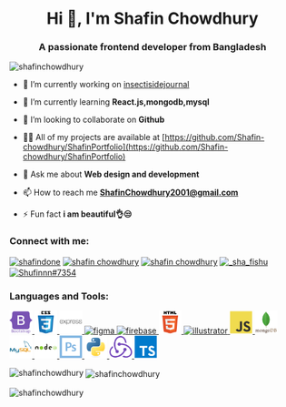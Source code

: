  <h1 align="center">Hi 👋, I'm Shafin Chowdhury</h1>
<h3 align="center">A passionate frontend developer from Bangladesh</h3>

<p align="left"> <img src="https://komarev.com/ghpvc/?username=shafinchowdhury&label=Profile%20views&color=0e75b6&style=flat" alt="shafinchowdhury" /> </p>

- 🔭 I’m currently working on [insectisidejournal](https://github.com/Shafin-chowdhury/InsectisideJournal)

- 🌱 I’m currently learning **React.js,mongodb,mysql**

- 👯 I’m looking to collaborate on **Github**

- 👨‍💻 All of my projects are available at [https://github.com/Shafin-chowdhury/ShafinPortfolio](https://github.com/Shafin-chowdhury/ShafinPortfolio)

- 💬 Ask me about **Web design and development**

- 📫 How to reach me **ShafinChowdhury2001@gmail.com**

- ⚡ Fun fact **i am beautiful👌😒**

<h3 align="left">Connect with me:</h3>
<p align="left">
<a href="https://twitter.com/shafindone" target="blank"><img align="center" src="https://raw.githubusercontent.com/rahuldkjain/github-profile-readme-generator/master/src/images/icons/Social/twitter.svg" alt="shafindone" height="30" width="40" /></a>
<a href="https://linkedin.com/in/shafin chowdhury" target="blank"><img align="center" src="https://raw.githubusercontent.com/rahuldkjain/github-profile-readme-generator/master/src/images/icons/Social/linked-in-alt.svg" alt="shafin chowdhury" height="30" width="40" /></a>
<a href="https://fb.com/shafin chowdhury" target="blank"><img align="center" src="https://raw.githubusercontent.com/rahuldkjain/github-profile-readme-generator/master/src/images/icons/Social/facebook.svg" alt="shafin chowdhury" height="30" width="40" /></a>
<a href="https://instagram.com/_sha_fishu" target="blank"><img align="center" src="https://raw.githubusercontent.com/rahuldkjain/github-profile-readme-generator/master/src/images/icons/Social/instagram.svg" alt="_sha_fishu" height="30" width="40" /></a>
<a href="https://discord.gg/Shufinnn#7354" target="blank"><img align="center" src="https://raw.githubusercontent.com/rahuldkjain/github-profile-readme-generator/master/src/images/icons/Social/discord.svg" alt="Shufinnn#7354" height="30" width="40" /></a>
</p>

<h3 align="left">Languages and Tools:</h3>
<p align="left"> <a href="https://getbootstrap.com" target="_blank" rel="noreferrer"> <img src="https://raw.githubusercontent.com/devicons/devicon/master/icons/bootstrap/bootstrap-plain-wordmark.svg" alt="bootstrap" width="40" height="40"/> </a> <a href="https://www.w3schools.com/css/" target="_blank" rel="noreferrer"> <img src="https://raw.githubusercontent.com/devicons/devicon/master/icons/css3/css3-original-wordmark.svg" alt="css3" width="40" height="40"/> </a> <a href="https://expressjs.com" target="_blank" rel="noreferrer"> <img src="https://raw.githubusercontent.com/devicons/devicon/master/icons/express/express-original-wordmark.svg" alt="express" width="40" height="40"/> </a> <a href="https://www.figma.com/" target="_blank" rel="noreferrer"> <img src="https://www.vectorlogo.zone/logos/figma/figma-icon.svg" alt="figma" width="40" height="40"/> </a> <a href="https://firebase.google.com/" target="_blank" rel="noreferrer"> <img src="https://www.vectorlogo.zone/logos/firebase/firebase-icon.svg" alt="firebase" width="40" height="40"/> </a> <a href="https://www.w3.org/html/" target="_blank" rel="noreferrer"> <img src="https://raw.githubusercontent.com/devicons/devicon/master/icons/html5/html5-original-wordmark.svg" alt="html5" width="40" height="40"/> </a> <a href="https://www.adobe.com/in/products/illustrator.html" target="_blank" rel="noreferrer"> <img src="https://www.vectorlogo.zone/logos/adobe_illustrator/adobe_illustrator-icon.svg" alt="illustrator" width="40" height="40"/> </a> <a href="https://developer.mozilla.org/en-US/docs/Web/JavaScript" target="_blank" rel="noreferrer"> <img src="https://raw.githubusercontent.com/devicons/devicon/master/icons/javascript/javascript-original.svg" alt="javascript" width="40" height="40"/> </a> <a href="https://www.mongodb.com/" target="_blank" rel="noreferrer"> <img src="https://raw.githubusercontent.com/devicons/devicon/master/icons/mongodb/mongodb-original-wordmark.svg" alt="mongodb" width="40" height="40"/> </a> <a href="https://www.mysql.com/" target="_blank" rel="noreferrer"> <img src="https://raw.githubusercontent.com/devicons/devicon/master/icons/mysql/mysql-original-wordmark.svg" alt="mysql" width="40" height="40"/> </a> <a href="https://nodejs.org" target="_blank" rel="noreferrer"> <img src="https://raw.githubusercontent.com/devicons/devicon/master/icons/nodejs/nodejs-original-wordmark.svg" alt="nodejs" width="40" height="40"/> </a> <a href="https://www.photoshop.com/en" target="_blank" rel="noreferrer"> <img src="https://raw.githubusercontent.com/devicons/devicon/master/icons/photoshop/photoshop-line.svg" alt="photoshop" width="40" height="40"/> </a> <a href="https://www.python.org" target="_blank" rel="noreferrer"> <img src="https://raw.githubusercontent.com/devicons/devicon/master/icons/python/python-original.svg" alt="python" width="40" height="40"/> </a> <a href="https://redux.js.org" target="_blank" rel="noreferrer"> <img src="https://raw.githubusercontent.com/devicons/devicon/master/icons/redux/redux-original.svg" alt="redux" width="40" height="40"/> </a> <a href="https://www.typescriptlang.org/" target="_blank" rel="noreferrer"> <img src="https://raw.githubusercontent.com/devicons/devicon/master/icons/typescript/typescript-original.svg" alt="typescript" width="40" height="40"/> </a> </p>

<p><img align="left" src="https://github-readme-stats.vercel.app/api/top-langs?username=shafinchowdhury&show_icons=true&locale=en&layout=compact" alt="shafinchowdhury" /></p>

<p>&nbsp;<img align="center" src="https://github-readme-stats.vercel.app/api?username=shafinchowdhury&show_icons=true&locale=en" alt="shafinchowdhury" /></p>

<p><img align="center" src="https://github-readme-streak-stats.herokuapp.com/?user=shafinchowdhury&" alt="shafinchowdhury" /></p>


